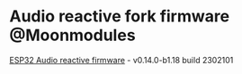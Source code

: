 # Audio reactive fork firmware @Moonmodules

[ESP32 Audio reactive firmware](https://github.com/srg74/WLED-wemos-shield/tree/master/resources/Firmware/@MoonModules/v0.14.0-b1.18) - v0.14.0-b1.18 build 2302101
